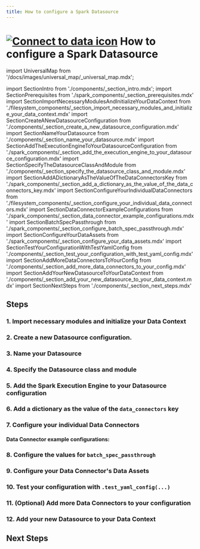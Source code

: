 ```yaml
---
title: How to configure a Spark Datasource
---
```

# [![Connect to data icon](../../../images/universal_map/Outlet-active.png)](../connect_to_data_overview.md) How to configure a Spark Datasource

import UniversalMap from '/docs/images/universal_map/_universal_map.mdx';

import SectionIntro from './components/_section_intro.mdx';
import SectionPrerequisites from './spark_components/_section_prerequisites.mdx'
import SectionImportNecessaryModulesAndInitializeYourDataContext from './filesystem_components/_section_import_necessary_modules_and_initialize_your_data_context.mdx'
import SectionCreateANewDatasourceConfiguration from './components/_section_create_a_new_datasource_configuration.mdx'
import SectionNameYourDatasource from './components/_section_name_your_datasource.mdx'
import SectionAddTheExecutionEngineToYourDatasourceConfiguration from './spark_components/_section_add_the_execution_engine_to_your_datasource_configuration.mdx'
import SectionSpecifyTheDatasourceClassAndModule from './components/_section_specify_the_datasource_class_and_module.mdx'
import SectionAddADictionaryAsTheValueOfTheDataConnectorsKey from './spark_components/_section_add_a_dictionary_as_the_value_of_the_data_connectors_key.mdx'
import SectionConfigureYourIndividualDataConnectors from './filesystem_components/_section_configure_your_individual_data_connectors.mdx'
import SectionDataConnectorExampleConfigurations from './spark_components/_section_data_connector_example_configurations.mdx'
import SectionBatchSpecPassthrough from './spark_components/_section_configure_batch_spec_passthrough.mdx'
import SectionConfigureYourDataAssets from './spark_components/_section_configure_your_data_assets.mdx'
import SectionTestYourConfigurationWithTestYamlConfig from './components/_section_test_your_configuration_with_test_yaml_config.mdx'
import SectionAddMoreDataConnectorsToYourConfig from './components/_section_add_more_data_connectors_to_your_config.mdx'
import SectionAddYourNewDatasourceToYourDataContext from './components/_section_add_your_new_datasource_to_your_data_context.mdx'
import SectionNextSteps from './components/_section_next_steps.mdx'

<UniversalMap setup='inactive' connect='active' create='inactive' validate='inactive'/>

<SectionIntro backend="Spark" />

## Steps

### 1. Import necessary modules and initialize your Data Context

<SectionImportNecessaryModulesAndInitializeYourDataContext />

### 2. Create a new Datasource configuration.

<SectionCreateANewDatasourceConfiguration />

### 3. Name your Datasource

<SectionNameYourDatasource />

### 4. Specify the Datasource class and module

<SectionSpecifyTheDatasourceClassAndModule />

### 5. Add the Spark Execution Engine to your Datasource configuration

<SectionAddTheExecutionEngineToYourDatasourceConfiguration />

### 6. Add a dictionary as the value of the `data_connectors` key

<SectionAddADictionaryAsTheValueOfTheDataConnectorsKey />

### 7. Configure your individual Data Connectors

<SectionConfigureYourIndividualDataConnectors backend="Spark" />

#### Data Connector example configurations:

<SectionDataConnectorExampleConfigurations />

### 8. Configure the values for `batch_spec_passthrough`

<SectionBatchSpecPassthrough />

### 9. Configure your Data Connector's Data Assets

<SectionConfigureYourDataAssets />

### 10. Test your configuration with `.test_yaml_config(...)`

<SectionTestYourConfigurationWithTestYamlConfig />

### 11. (Optional) Add more Data Connectors to your configuration

<SectionAddMoreDataConnectorsToYourConfig />

### 12. Add your new Datasource to your Data Context

<SectionAddYourNewDatasourceToYourDataContext />

## Next Steps

<SectionNextSteps />
